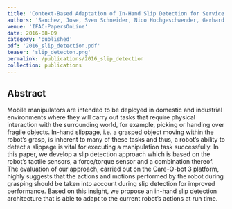 ```yaml
---
title: 'Context-Based Adaptation of In-Hand Slip Detection for Service Robots'
authors: 'Sanchez, Jose, Sven Schneider, Nico Hochgeschwender, Gerhard K. Kraetzschmar, Paul G. Plöger'
venue: 'IFAC-PapersOnLine'
date: 2016-08-09
category: 'published'
pdf: '2016_slip_detection.pdf'
teaser: 'slip_detecton.png'
permalink: /publications/2016_slip_detection
collection: publications
---
```


Abstract
-------
Mobile manipulators are intended to be deployed in domestic and industrial environments where 
they will carry out tasks that require physical interaction with the surrounding world, for example, 
picking or handing over fragile objects. In-hand slippage, i.e. a grasped object moving within the 
robot’s grasp, is inherent to many of these tasks and thus, a robot’s ability to detect a slippage 
is vital for executing a manipulation task successfully. In this paper, we develop a slip detection 
approach which is based on the robot’s tactile sensors, a force/torque sensor and a combination thereof. 
The evaluation of our approach, carried out on the Care-O-bot 3 platform, highly suggests that the 
actions and motions performed by the robot during grasping should be taken into account during slip 
detection for improved performance. Based on this insight, we propose an in-hand slip detection 
architecture that is able to adapt to the current robot’s actions at run time.
